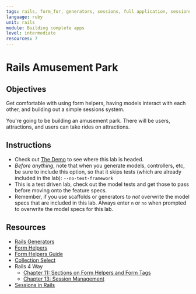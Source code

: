 ```yaml
---
tags: rails, form_for, generators, sessions, full application, sessions
language: ruby
unit: rails
module: Building complete apps
level: intermediate
resources: 7
---
```


# Rails Amusement Park

## Objectives

Get comfortable with using form helpers, having models interact with each other, and building out a simple sessions system.

You're going to be building an amusement park. There will be users, attractions, and users can take rides on attractions.

## Instructions

* Check out [The Demo](http://amusement-park.herokuapp.com/) to see where this lab is headed.
* <em>Before anything</em>, note that when you generate models, controllers, etc, be sure to include this option, so that it skips tests (which are already included in the lab): `--no-test-framework`
* This is a test driven lab, check out the model tests and get those to pass before moving onto the feature specs.
* Remember, if you use scaffolds or generators to <em>not</em> overwrite the model specs that are included in this lab. Always enter `n` or `no` when prompted to overwrite the model specs for this lab.

## Resources

* [Rails Generators](http://guides.rubyonrails.org/generators.html)
* [Form Helpers](http://api.rubyonrails.org/classes/ActionView/Helpers/FormHelper.html)
* [Form Helpers Guide](http://guides.rubyonrails.org/form_helpers.html)
* [Collection Select](http://stackoverflow.com/questions/8907867/can-someone-explain-collection-select-to-me-in-clear-simple-terms)
* Rails 4 Way
  * [Chapter 11: Sections on Form Helpers and Form Tags](http://beta-library.herokuapp.com/books/the-rails-4-way#page=356)
  * [Chapter 13: Session Management](http://beta-library.herokuapp.com/books/the-rails-4-way#page=445)
* [Sessions in Rails](http://guides.rubyonrails.org/security.html#sessions)